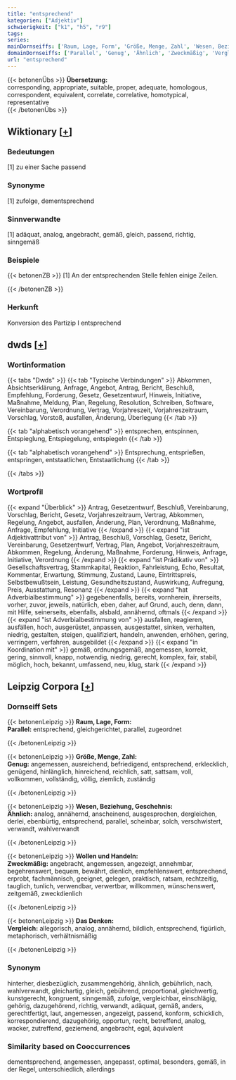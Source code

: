 ```yaml
---
title: "entsprechend"
kategorien: ["Adjektiv"]
schwierigkeit: ["k1", "h5", "r9"]
tags:
series:
mainDornseiffs: ['Raum, Lage, Form', 'Größe, Menge, Zahl', 'Wesen, Beziehung, Geschehnis', 'Wollen und Handeln', 'Das Denken']
domainDornseiffs: ['Parallel', 'Genug', 'Ähnlich', 'Zweckmäßig', 'Vergleich']
url: "entsprechend"
---
```


{{< betonenÜbs >}}
**Übersetzung:**  
corresponding, appropriate, suitable, proper, adequate, homologous, correspondent, equivalent, correlate, correlative, homotypical, representative  
{{< /betonenÜbs >}}

## Wiktionary [[+](https://de.wiktionary.org/wiki/entsprechend)]

### Bedeutungen
[1] zu einer Sache passend  

### Synonyme
[1] zufolge, dementsprechend  

### Sinnverwandte
[1] adäquat, analog, angebracht, gemäß, gleich, passend, richtig, sinngemäß  

### Beispiele
{{< betonenZB >}}
[1] An der entsprechenden Stelle fehlen einige Zeilen.  

{{< /betonenZB >}}
### Herkunft
Konversion des Partizip I entsprechend  



## dwds [[+](https://www.dwds.de/wb/entsprechend)]

### Wortinformation
{{< tabs "Dwds" >}}
{{< tab "Typische Verbindungen" >}}
Abkommen, Absichtserklärung, Anfrage, Angebot, Antrag, Bericht, Beschluß, Empfehlung, Forderung, Gesetz, Gesetzentwurf, Hinweis, Initiative, Maßnahme, Meldung, Plan, Regelung, Resolution, Schreiben, Software, Vereinbarung, Verordnung, Vertrag, Vorjahreszeit, Vorjahreszeitraum, Vorschlag, Vorstoß, ausfallen, Änderung, Überlegung
{{< /tab >}}

{{< tab "alphabetisch vorangehend" >}}
entsprechen, entspinnen, Entspieglung, Entspiegelung, entspiegeln
{{< /tab >}}

{{< tab "alphabetisch vorangehend" >}}
Entsprechung, entsprießen, entspringen, entstaatlichen, Entstaatlichung
{{< /tab >}}

{{< /tabs >}}

### Wortprofil
{{< expand "Überblick" >}} Antrag, Gesetzentwurf, Beschluß, Vereinbarung, Vorschlag, Bericht, Gesetz, Vorjahreszeitraum, Vertrag, Abkommen, Regelung, Angebot, ausfallen, Änderung, Plan, Verordnung, Maßnahme, Anfrage, Empfehlung, Initiative {{< /expand >}}
{{< expand "ist Adjektivattribut von" >}} Antrag, Beschluß, Vorschlag, Gesetz, Bericht, Vereinbarung, Gesetzentwurf, Vertrag, Plan, Angebot, Vorjahreszeitraum, Abkommen, Regelung, Änderung, Maßnahme, Forderung, Hinweis, Anfrage, Initiative, Verordnung {{< /expand >}}
{{< expand "ist Prädikativ von" >}} Gesellschaftsvertrag, Stammkapital, Reaktion, Fahrleistung, Echo, Resultat, Kommentar, Erwartung, Stimmung, Zustand, Laune, Eintrittspreis, Selbstbewußtsein, Leistung, Gesundheitszustand, Auswirkung, Aufregung, Preis, Ausstattung, Resonanz {{< /expand >}}
{{< expand "hat Adverbialbestimmung" >}} gegebenenfalls, bereits, vornherein, ihrerseits, vorher, zuvor, jeweils, natürlich, eben, daher, auf Grund, auch, denn, dann, mit Hilfe, seinerseits, ebenfalls, alsbald, annähernd, oftmals {{< /expand >}}
{{< expand "ist Adverbialbestimmung von" >}} ausfallen, reagieren, ausfällen, hoch, ausgerüstet, anpassen, ausgestattet, sinken, verhalten, niedrig, gestalten, steigen, qualifiziert, handeln, anwenden, erhöhen, gering, verringern, verfahren, ausgebildet {{< /expand >}}
{{< expand "in Koordination mit" >}} gemäß, ordnungsgemäß, angemessen, korrekt, gering, sinnvoll, knapp, notwendig, niedrig, gerecht, komplex, fair, stabil, möglich, hoch, bekannt, umfassend, neu, klug, stark {{< /expand >}}

## Leipzig Corpora [[+](https://corpora.uni-leipzig.de/en/res?word=entsprechend&corpusId=deu_newscrawl-public_2018)]

### Dornseiff Sets
{{< betonenLeipzig >}}
**Raum, Lage, Form:**  
**Parallel:** entsprechend, gleichgerichtet, parallel, zugeordnet  

{{< /betonenLeipzig >}}


{{< betonenLeipzig >}}
**Größe, Menge, Zahl:**  
**Genug:** angemessen, ausreichend, befriedigend, entsprechend, erklecklich, genügend, hinlänglich, hinreichend, reichlich, satt, sattsam, voll, vollkommen, vollständig, völlig, ziemlich, zuständig  

{{< /betonenLeipzig >}}


{{< betonenLeipzig >}}
**Wesen, Beziehung, Geschehnis:**  
**Ähnlich:** analog, annähernd, anscheinend, ausgesprochen, dergleichen, derlei, ebenbürtig, entsprechend, parallel, scheinbar, solch, verschwistert, verwandt, wahlverwandt  

{{< /betonenLeipzig >}}


{{< betonenLeipzig >}}
**Wollen und Handeln:**  
**Zweckmäßig:** angebracht, angemessen, angezeigt, annehmbar, begehrenswert, bequem, bewährt, dienlich, empfehlenswert, entsprechend, erprobt, fachmännisch, geeignet, gelegen, praktisch, ratsam, rechtzeitig, tauglich, tunlich, verwendbar, verwertbar, willkommen, wünschenswert, zeitgemäß, zweckdienlich  

{{< /betonenLeipzig >}}


{{< betonenLeipzig >}}
**Das Denken:**  
**Vergleich:** allegorisch, analog, annähernd, bildlich, entsprechend, figürlich, metaphorisch, verhältnismäßig  

{{< /betonenLeipzig >}}

### Synonym
hinterher, diesbezüglich, zusammengehörig, ähnlich, gebührlich, nach, wahlverwandt, gleichartig, gleich, gebührend, proportional, gleichwertig, kunstgerecht, kongruent, sinngemäß, zufolge, vergleichbar, einschlägig, gehörig, dazugehörend, richtig, verwandt, adäquat, gemäß, anders, gerechtfertigt, laut, angemessen, angezeigt, passend, konform, schicklich, korrespondierend, dazugehörig, opportun, recht, betreffend, analog, wacker, zutreffend, geziemend, angebracht, egal, äquivalent


### Similarity based on Cooccurrences
dementsprechend, angemessen, angepasst, optimal, besonders, gemäß, in der Regel, unterschiedlich, allerdings

